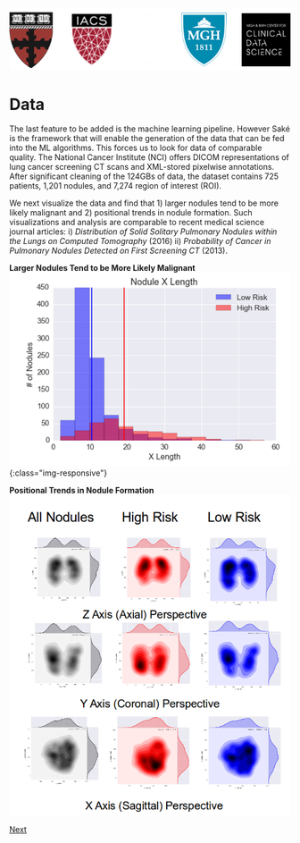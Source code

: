 ![logos](images/logo5.png)

# Data

The last feature to be added is the machine learning pipeline.  However Saké is the framework that will enable the generation of the data that can be fed into the ML algorithms.  This forces us to look for data of comparable quality.  The National Cancer Institute (NCI) offers DICOM representations of lung cancer screening CT scans and XML-stored pixelwise annotations.  After significant cleaning of the 124GBs of data, the dataset contains 725 patients, 1,201 nodules, and 7,274 region of interest (ROI).

We next visualize the data and find that 1) larger nodules tend to be more likely malignant and 2) positional trends in nodule formation.  Such visualizations and analysis are comparable to recent medical science journal articles: i) *Distribution of Solid Solitary Pulmonary Nodules within the Lungs on Computed Tomography* (2016) ii) *Probability of Cancer in Pulmonary Nodules Detected on First Screening CT* (2013).

**Larger Nodules Tend to be More Likely Malignant**
![Bar](images/data/bar.png){:class="img-responsive"}

**Positional Trends in Nodule Formation**
![DistAxes](images/data/distributionaxes.png)


[Next](http://sakeviewer.com/ml.html)
